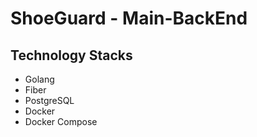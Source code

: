 # ShoeGuard - Main-BackEnd

## Technology Stacks

-   Golang
-   Fiber
-   PostgreSQL
-   Docker
-   Docker Compose
